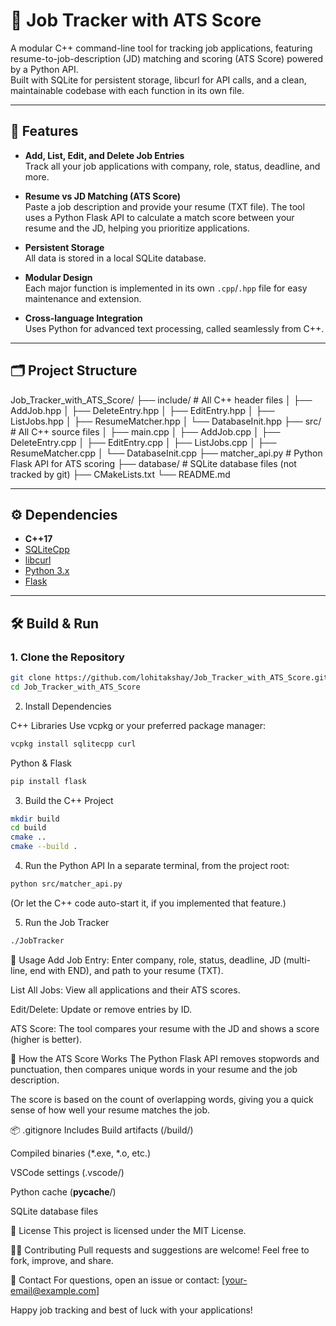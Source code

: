 # 💼 Job Tracker with ATS Score

A modular C++ command-line tool for tracking job applications, featuring resume-to-job-description (JD) matching and scoring (ATS Score) powered by a Python API.  
Built with SQLite for persistent storage, libcurl for API calls, and a clean, maintainable codebase with each function in its own file.

---

## 🚀 Features

- **Add, List, Edit, and Delete Job Entries**  
  Track all your job applications with company, role, status, deadline, and more.

- **Resume vs JD Matching (ATS Score)**  
  Paste a job description and provide your resume (TXT file). The tool uses a Python Flask API to calculate a match score between your resume and the JD, helping you prioritize applications.

- **Persistent Storage**  
  All data is stored in a local SQLite database.

- **Modular Design**  
  Each major function is implemented in its own `.cpp`/`.hpp` file for easy maintenance and extension.

- **Cross-language Integration**  
  Uses Python for advanced text processing, called seamlessly from C++.

---

## 🗂️ Project Structure

Job_Tracker_with_ATS_Score/
├── include/ # All C++ header files
│ ├── AddJob.hpp
│ ├── DeleteEntry.hpp
│ ├── EditEntry.hpp
│ ├── ListJobs.hpp
│ ├── ResumeMatcher.hpp
│ └── DatabaseInit.hpp
├── src/ # All C++ source files
│ ├── main.cpp
│ ├── AddJob.cpp
│ ├── DeleteEntry.cpp
│ ├── EditEntry.cpp
│ ├── ListJobs.cpp
│ ├── ResumeMatcher.cpp
│ └── DatabaseInit.cpp
├── matcher_api.py # Python Flask API for ATS scoring
├── database/ # SQLite database files (not tracked by git)
├── CMakeLists.txt
└── README.md


---

## ⚙️ Dependencies

- **C++17**
- [SQLiteCpp](https://github.com/SRombauts/SQLiteCpp)
- [libcurl](https://curl.se/libcurl/)
- [Python 3.x](https://www.python.org/)
- [Flask](https://pypi.org/project/Flask/)

---

## 🛠️ Build & Run

### 1. Clone the Repository

```bash
git clone https://github.com/lohitakshay/Job_Tracker_with_ATS_Score.git
cd Job_Tracker_with_ATS_Score
```

2. Install Dependencies

C++ Libraries
Use vcpkg or your preferred package manager:

```bash
vcpkg install sqlitecpp curl
```

Python & Flask
```bash
pip install flask
```

3. Build the C++ Project
```bash
mkdir build
cd build
cmake ..
cmake --build .
```

4. Run the Python API
In a separate terminal, from the project root:

```bash
python src/matcher_api.py
```
(Or let the C++ code auto-start it, if you implemented that feature.)

5. Run the Job Tracker
```bash
./JobTracker
```


📝 Usage
Add Job Entry:
Enter company, role, status, deadline, JD (multi-line, end with END), and path to your resume (TXT).

List All Jobs:
View all applications and their ATS scores.

Edit/Delete:
Update or remove entries by ID.

ATS Score:
The tool compares your resume with the JD and shows a score (higher is better).

🤖 How the ATS Score Works
The Python Flask API removes stopwords and punctuation, then compares unique words in your resume and the job description.

The score is based on the count of overlapping words, giving you a quick sense of how well your resume matches the job.

📦 .gitignore Includes
Build artifacts (/build/)

Compiled binaries (*.exe, *.o, etc.)

VSCode settings (.vscode/)

Python cache (__pycache__/)

SQLite database files

📄 License
This project is licensed under the MIT License.

🙋‍♂️ Contributing
Pull requests and suggestions are welcome!
Feel free to fork, improve, and share.

📧 Contact
For questions, open an issue or contact: [your-email@example.com]

Happy job tracking and best of luck with your applications!
